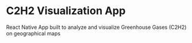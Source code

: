 # C2H2 Visualization App
React Native App built to analyze and visualize Greenhouse Gases (C2H2) on geographical maps
